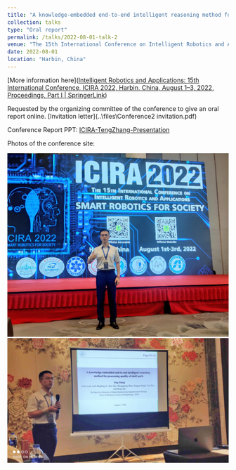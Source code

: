 ```yaml
---
title: "A knowledge-embedded end-to-end intelligent reasoning method for processing quality of shaft parts"
collection: talks
type: "Oral report"
permalink: /talks/2022-08-01-talk-2
venue: "The 15th International Conference on Intelligent Robotics and Applications, (ICIRA,2022)"
date: 2022-08-01
location: "Harbin, China"
---
```


[More information here]([Intelligent Robotics and Applications: 15th International Conference, ICIRA 2022, Harbin, China, August 1–3, 2022, Proceedings, Part I | SpringerLink](https://link.springer.com/book/10.1007/978-3-031-13844-7))

Requested by the organizing committee of the conference to give an oral report online. [Invitation letter](..\files\Conference2 invitation.pdf) 

Conference Report PPT:  [ICIRA-TengZhang-Presentation](..\files\ICIRA-TengZhang-Presentation.pdf) 

Photos of the conference site:

<img src="..\images\ICIRA.jpg" alt="ICIRA" style="zoom:50%;" />

<img src="..\images\ICIRA2.jpg" alt="ICIRA" style="zoom:50%;" />

